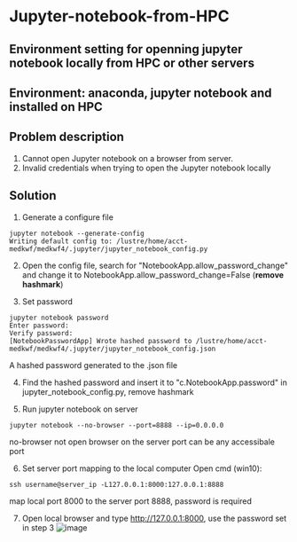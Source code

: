 # Jupyter-notebook-from-HPC
## Environment setting for openning jupyter notebook locally from HPC or other servers

## Environment: anaconda, jupyter notebook and installed on HPC

## Problem description
1. Cannot open Jupyter notebook on a browser from server.
2. Invalid credentials when trying to open the Jupyter notebook locally

## Solution
1. Generate a configure file
```
jupyter notebook --generate-config
Writing default config to: /lustre/home/acct-medkwf/medkwf4/.jupyter/jupyter_notebook_config.py
```
2. Open the config file, search for "NotebookApp.allow_password_change" and change it to NotebookApp.allow_password_change=False (**remove hashmark**)

3. Set password
```
jupyter notebook password
Enter password:
Verify password:
[NotebookPasswordApp] Wrote hashed password to /lustre/home/acct-medkwf/medkwf4/.jupyter/jupyter_notebook_config.json
```
  A hashed password generated to the .json file

4. Find the hashed password and insert it to "c.NotebookApp.password" in jupyter_notebook_config.py, remove hashmark

5. Run jupyter notebook on server
```
jupyter notebook --no-browser --port=8888 --ip=0.0.0.0
```
  no-browser not open browser on the server
  port can be any accessibale port

6. Set server port mapping to the local computer
Open cmd (win10):
```
ssh username@server_ip -L127.0.0.1:8000:127.0.0.1:8888
```
  map local port 8000 to the server port 8888, password is required

7. Open local browser and type http://127.0.0.1:8000, use the password set in step 3
      ![image](https://user-images.githubusercontent.com/72248852/158754331-ba8c9c01-514c-46de-ad8c-603978df80de.png)





